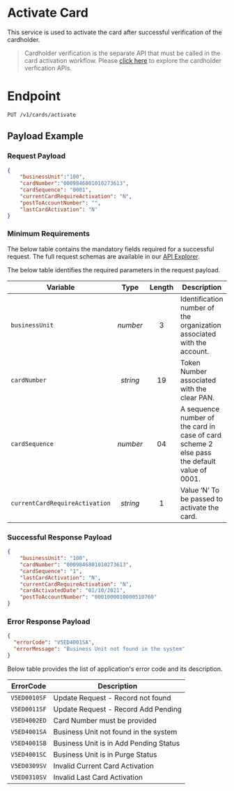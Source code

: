 # Activate Card

This service is used to activate the card after successful verification of the cardholder. 


>Cardholder verification is the separate API that must be called in the card activation workflow.  Please [click here](../docs/?path=docs/APIs/Card-Management/card-secure-code-validation.md) to explore the cardholder verfication APIs.


# Endpoint
`PUT /v1/cards/activate`


## Payload Example

### Request Payload

```json
{
    "businessUnit":"100",
    "cardNumber":"0009846801010273613",
    "cardSequence": "0001",
    "currentCardRequireActivation": "N",
    "postToAccountNumber": "",    
    "lastCardActivation": "N"    
}
```

### Minimum Requirements
The below table contains the mandatory fields required for a successful request. The full request schemas are available in our [API Explorer](../api/?type=patch&path=/v1/card/activate).

The below table identifies the required parameters in the request payload.

| Variable | Type | Length | Description |
| -------- | :--: | :------------: | ------------------ |
| `businessUnit` | *number* | 3 | Identification number of the organization associated with the account. |
| `cardNumber` | *string* | 19 | Token Number associated with the clear PAN. | 
| `cardSequence` | *number* | 04 | A sequence number of the card in case of card scheme 2 else pass the default value of 0001. | 
| `currentCardRequireActivation` | *string* | 1 | Value ‘N’ To be passed to activate the card. |



### Successful Response Payload

```json
{
    "businessUnit": "100",
    "cardNumber": "0009846801010273613",
    "cardSequence": "1",
    "lastCardActivation": "N",
    "currentCardRequireActivation": "N",
    "cardActivatedDate": "01/10/2021",
    "postToAccountNumber": "0001000010000510760"    
}
```

### Error Response Payload

```json
{
  "errorCode": "V5ED4001SA",
  "errorMessage": "Business Unit not found in the system"  
}
```
Below table provides the list of application's error code and its description. 

| ErrorCode |  Description |
| --------  | ------------------ |
| `V5ED0010SF` | Update Request - Record not found |  
| `V5ED0011SF` | Update Request - Record Add Pending |
| `V5ED4002ED` | Card Number must be provided |
| `V5ED4001SA` | Business Unit not found in the system |
| `V5ED4001SB` | Business Unit is in Add Pending Status |
| `V5ED4001SC` | Business Unit is in Purge Status |
| `V5ED0309SV` | Invalid Current Card Activation | 
| `V5ED0310SV` | Invalid Last Card Activation |  